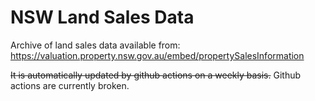 # NSW Land Sales Data

Archive of land sales data available from: https://valuation.property.nsw.gov.au/embed/propertySalesInformation

~~It is automatically updated by github actions on a weekly basis.~~
Github actions are currently broken.